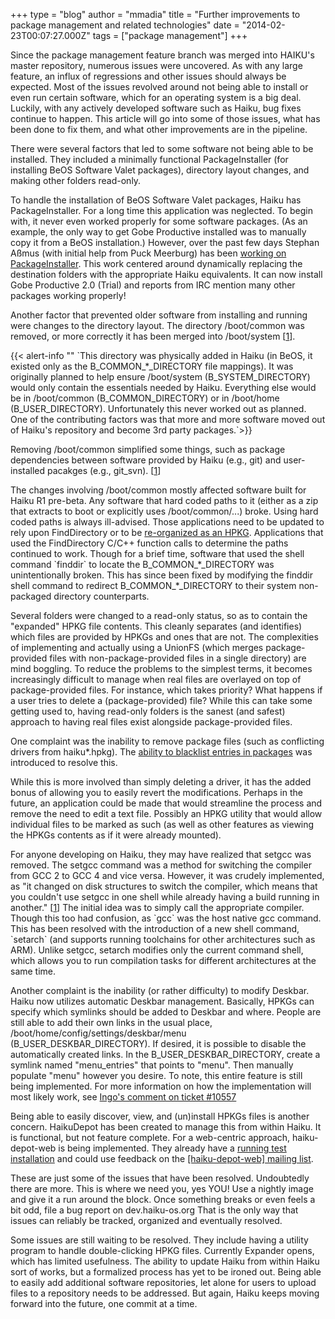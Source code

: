+++
type = "blog"
author = "mmadia"
title = "Further improvements to package management and related technologies"
date = "2014-02-23T00:07:27.000Z"
tags = ["package management"]
+++

<p>
Since the package management feature branch was merged into HAIKU's
master repository, numerous issues were uncovered. As with any large
feature, an influx of regressions and other issues should always be expected.
Most of the issues revolved around not being able to install or even
run certain software, which for an operating system is a big deal.
Luckily, with any actively developed software such as Haiku, bug fixes
continue to happen. This article will go into some of those issues, what
has been done to fix them, and what other improvements are in the pipeline.
</p>

<!--more-->

<p>
There were several factors that led to some software not being able to be installed.
They included a minimally functional PackageInstaller (for installing BeOS Software Valet packages),
directory layout changes, and making other folders read-only.
</p>
<p>
To handle the installation of BeOS Software Valet packages, Haiku has PackageInstaller.
For a long time this application was neglected. To begin with, it never even worked properly for some software packages.
(As an example, the only way to get Gobe Productive installed was to manually copy it from a BeOS installation.)
However, over the past few days Stephan Aßmus (with initial help from Puck Meerburg) has been <a href="https://cgit.haiku-os.org/haiku/log/src/apps/packageinstaller">working on PackageInstaller</a>.
This work centered around dynamically replacing the destination folders with the appropriate Haiku equivalents.
It can now install Gobe Productive 2.0 (Trial) and reports from IRC mention many other packages working properly!
</p>
<p>
Another factor that prevented older software from installing and running were changes to the directory layout.
The directory /boot/common was removed, or more correctly it has been merged into /boot/system [<a href="https://dev.haiku-os.org/wiki/PackageManagement/DirectoryStructure">1</a>].
</p>
{{< alert-info ""
`This directory was physically added in Haiku (in BeOS, it existed only as the B_COMMON_*_DIRECTORY file mappings).
It was originally planned to help ensure /boot/system (B_SYSTEM_DIRECTORY) would only contain the essentials needed by Haiku.
Everything else would be in /boot/common (B_COMMON_DIRECTORY) or in /boot/home (B_USER_DIRECTORY).
Unfortunately this never worked out as planned.
One of the contributing factors was that more and more software moved out of Haiku's repository and become 3rd party packages.`>}}
<p>
Removing /boot/common simplified some things, such as package dependencies between software provided by Haiku (e.g., git)
and user-installed pacakges (e.g., git_svn). [<a href="https://www.freelists.org/post/haiku-development/Removing-bootcommon">1</a>]
</p>
<p>
The changes involving /boot/common mostly affected software built for Haiku R1 pre-beta.
Any software that hard coded paths to it (either as a zip that extracts to boot or explicitly uses /boot/common/...) broke.
Using hard coded paths is always ill-advised.
Those applications need to be updated to rely upon FindDirectory or to be <a href="/guides/daily-tasks/install-applications">re-organized as an HPKG</a>.
Applications that used the FindDirectory C/C++ function calls to determine the paths continued to work.
Though for a brief time, software that used the shell command `finddir` to locate the B_COMMON_*_DIRECTORY was unintentionally broken.
This has since been fixed by modifying the finddir shell command to redirect B_COMMON_*_DIRECTORY to their system non-packaged directory counterparts.
</p>
<p>
Several folders were changed to a read-only status, so as to contain the "expanded" HPKG file contents.
This cleanly separates (and identifies) which files are provided by HPKGs and ones that are not.
The complexities of implementing and actually using a UnionFS 
(which merges package-provided files with non-package-provided files in a single directory)
are mind boggling. To reduce the problems to the simplest terms, it becomes increasingly difficult to manage when 
real files are overlayed on top of package-provided files. For instance, which takes priority? What happens if a user tries to delete a (package-provided) file? 
While this can take some getting used to, having read-only folders is the sanest (and safest) approach to having real files exist alongside package-provided files.
</p>
<p>
One complaint was the inability to remove package files (such as conflicting drivers from haiku*.hpkg).
The <a href="/guides/daily-tasks/blacklist-packages">ability to blacklist entries in packages</a> was introduced to resolve this.

While this is more involved than simply deleting a driver, it has the added bonus of allowing you to easily revert the modifications.
Perhaps in the future, an application could be made that would streamline the process and remove the need to edit a text file.
Possibly an HPKG utility that would allow individual files to be marked as such (as well as other features as viewing the HPKGs contents as if it were already mounted).
</p>
<p>
For anyone developing on Haiku, they may have realized that setgcc was removed.
The setgcc command was a method for switching the compiler from GCC 2 to GCC 4 and vice versa.
However, it was crudely implemented, as "it changed on disk structures to switch the compiler, which means that you couldn't use setgcc in one shell while already having a build running in another." [<a href="https://dev.haiku-os.org/ticket/10014#comment:1">1</a>]
The initial idea was to simply call the appropriate compiler.
Though this too had confusion, as `gcc` was the host native gcc command.
This has been resolved with the introduction of a new shell command, `setarch` (and supports running toolchains for other architectures such as ARM).
Unlike setgcc, setarch modifies only the current command shell, which allows you to run compilation tasks for different architectures at the same time.
</p>
<p>
Another complaint is the inability (or rather difficulty) to modify Deskbar. Haiku now utilizes automatic Deskbar management.
Basically, HPKGs can specify which symlinks should be added to Deskbar and where.
People are still able to add their own links in the usual place, /boot/home/config/settings/deskbar/menu (B_USER_DESKBAR_DIRECTORY).
If desired, it is possible to disable the automatically created links. In the B_USER_DESKBAR_DIRECTORY, create a symlink named "menu_entries" that points to "menu".
Then manually populate "menu" however you desire. To note, this entire feature is still being implemented. For more information on how the implementation will most likely work, see <a href="https://dev.haiku-os.org/ticket/10557#comment:5">Ingo's comment on ticket #10557</a>
</p>
<p>
Being able to easily discover, view, and (un)install HPKGs files is another concern.
HaikuDepot has been created to manage this from within Haiku. It is functional, but not feature complete.
For a web-centric approach, haiku-depot-web is being implemented.
They already have a <a href="https://depot.haiku-os.org">running test installation</a> and could use feedback on the <a href="https://www.freelists.org/list/haiku-depot-web">[haiku-depot-web] mailing list</a>.
</p>
<p>
These are just some of the issues that have been resolved. Undoubtedly there are more. This is where we need you, yes YOU!
Use a nightly image and give it a run around the block. Once something breaks or even feels a bit odd, file a bug report on dev.haiku-os.org
That is the only way that issues can reliably be tracked, organized and eventually resolved.
</p>
<p>
Some issues are still waiting to be resolved.
They include having a utility program to handle double-clicking HPKG files. Currently Expander opens, which has limited usefulness.
The ability to update Haiku from within Haiku sort of works, but a formalized process has yet to be ironed out.
Being able to easily add additional software repositories, let alone for users to upload files to a repository needs to be addressed.
But again, Haiku keeps moving forward into the future, one commit at a time.
</p>
